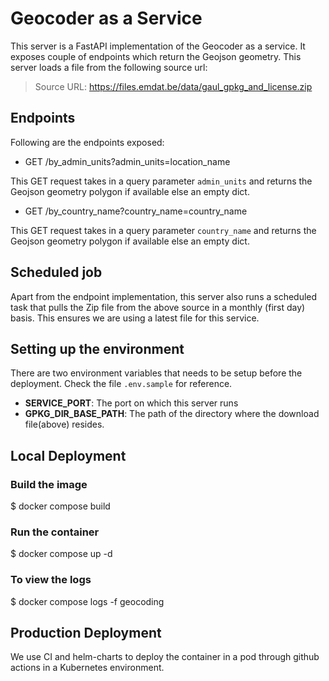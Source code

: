 # Geocoder as a Service

This server is a FastAPI implementation of the Geocoder as a service. It exposes couple of endpoints which return the Geojson geometry.
This server loads a file from the following source url:

> Source URL: https://files.emdat.be/data/gaul_gpkg_and_license.zip

## Endpoints

Following are the endpoints exposed:

- GET /by_admin_units?admin_units=location_name

This GET request takes in a query parameter `admin_units` and returns the Geojson geometry polygon if available else an empty dict.

- GET /by_country_name?country_name=country_name

This GET request takes in a query parameter `country_name` and returns the Geojson geometry polygon if available else an empty dict.


## Scheduled job

Apart from the endpoint implementation, this server also runs a scheduled task that pulls the Zip file from the above source in a monthly (first day) basis.
This ensures we are using a latest file for this service.

## Setting up the environment

There are two environment variables that needs to be setup before the deployment. Check the file `.env.sample` for reference.
* **SERVICE_PORT**: The port on which this server runs
* **GPKG_DIR_BASE_PATH**: The path of the directory where the download file(above) resides.


## Local Deployment

### Build the image

$ docker compose build

### Run the container

$ docker compose up -d

### To view the logs

$ docker compose logs -f geocoding

## Production Deployment

We use CI and helm-charts to deploy the container in a pod through github actions in a Kubernetes environment.
